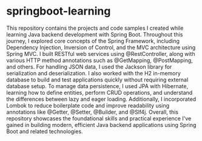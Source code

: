 # springboot-learning
This repository contains the projects and code samples I created while learning Java backend development with Spring Boot. Throughout this journey, I explored core concepts of the Spring Framework, including Dependency Injection, Inversion of Control, and the MVC architecture using Spring MVC. I built RESTful web services using @RestController, along with various HTTP method annotations such as @GetMapping, @PostMapping, and others. For handling JSON data, I used the Jackson library for serialization and deserialization. I also worked with the H2 in-memory database to build and test applications quickly without requiring external database setup. To manage data persistence, I used JPA with Hibernate, learning how to define entities, perform CRUD operations, and understand the differences between lazy and eager loading. Additionally, I incorporated Lombok to reduce boilerplate code and improve readability using annotations like @Getter, @Setter, @Builder, and @Slf4j. Overall, this repository showcases the foundational skills and practical experience I've gained in building modern, efficient Java backend applications using Spring Boot and related technologies.
